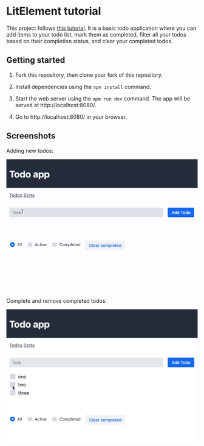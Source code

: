 # LitElement tutorial

This project follows [this tutorial](https://vaadin.com/learn/tutorials/lit-element/starting-a-lit-element-project). It is a basic todo application where you can add items to your todo list, mark them as completed, filter all your todos based on their completion status, and clear your completed todos.

## Getting started

1. Fork this repository, then clone your fork of this repository.

2. Install dependencies using the `npm install` command.

3. Start the web server using the `npm run dev` command. The app will be served at http://localhost:8080/.

4. Go to http://localhost:8080/ in your browser.

## Screenshots

Adding new todos: 

!["Add new todos"](https://github.com/shuchitama/lit-element-tutorial/blob/master/src/img/screenshots/add-todos.gif?raw=true)


Complete and remove completed todos:

!["Complete Todos"](https://github.com/shuchitama/lit-element-tutorial/blob/master/src/img/screenshots/complete-task.gif?raw=true)